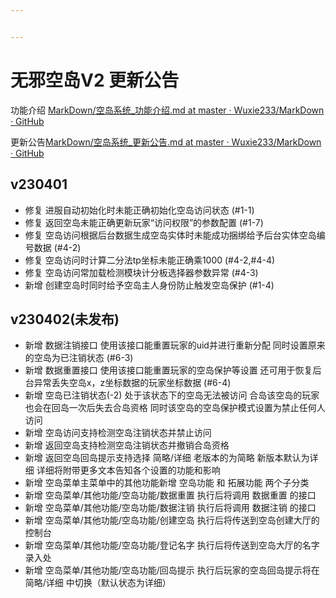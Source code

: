 ```yaml
---


---
```


<h1 id="无邪空岛v2-更新公告"><span class="prefix"></span><span class="content">无邪空岛V2 更新公告</span><span class="suffix"></span></h1>
<p>功能介绍 <a href="https://github.com/Wuxie233/MarkDown/blob/master/%E7%A9%BA%E5%B2%9B%E7%B3%BB%E7%BB%9F_%E5%8A%9F%E8%83%BD%E4%BB%8B%E7%BB%8D.md">MarkDown/空岛系统_功能介绍.md at master · Wuxie233/MarkDown · GitHub</a></p>
<p>更新公告<a href="https://github.com/Wuxie233/MarkDown/blob/master/%E7%A9%BA%E5%B2%9B%E7%B3%BB%E7%BB%9F_%E6%9B%B4%E6%96%B0%E5%85%AC%E5%91%8A.md">MarkDown/空岛系统_更新公告.md at master · Wuxie233/MarkDown · GitHub</a></p>
<h2 id="v230401"><span class="prefix"></span><span class="content">v230401</span><span class="suffix"></span></h2>
<ul>
<li>修复 进服自动初始化时未能正确初始化空岛访问状态 (#1-1)</li>
<li>修复 返回空岛未能正确更新玩家“访问权限”的参数配置 (#1-7)</li>
<li>修复 空岛访问根据后台数据生成空岛实体时未能成功捆绑给予后台实体空岛编号数据 (#4-2)</li>
<li>修复 空岛访问时计算二分法tp坐标未能正确乘1000  (#4-2,#4-4)</li>
<li>修复 空岛访问常加载检测模块计分板选择器参数异常 (#4-3)</li>
<li>新增 创建空岛时同时给予空岛主人身份防止触发空岛保护 (#1-4)</li>
</ul>
<h2 id="v230402未发布"><span class="prefix"></span><span class="content">v230402(未发布)</span><span class="suffix"></span></h2>
<ul>
<li>新增 数据注销接口 使用该接口能重置玩家的uid并进行重新分配 同时设置原来的空岛为已注销状态  (#6-3)</li>
<li>新增 数据重置接口 使用该接口能重置玩家的空岛保护等设置 还可用于恢复后台异常丢失空岛x，z坐标数据的玩家坐标数据 (#6-4)</li>
<li>新增 空岛已注销状态(-2) 处于该状态下的空岛无法被访问 合岛该空岛的玩家也会在回岛一次后失去合岛资格 同时该空岛的空岛保护模式设置为禁止任何人访问</li>
<li>新增 空岛访问支持检测空岛注销状态并禁止访问</li>
<li>新增 返回空岛支持检测空岛注销状态并撤销合岛资格</li>
<li>新增 返回空岛回岛提示支持选择 简略/详细 老版本的为简略 新版本默认为详细 详细将附带更多文本告知各个设置的功能和影响</li>
<li>新增 空岛菜单主菜单中的其他功能新增 空岛功能 和 拓展功能 两个子分类</li>
<li>新增 空岛菜单/其他功能/空岛功能/数据重置 执行后将调用 数据重置 的接口</li>
<li>新增 空岛菜单/其他功能/空岛功能/数据注销 执行后将调用 数据注销 的接口</li>
<li>新增 空岛菜单/其他功能/空岛功能/创建空岛 执行后将传送到空岛创建大厅的控制台</li>
<li>新增 空岛菜单/其他功能/空岛功能/登记名字 执行后将传送到空岛大厅的名字录入处</li>
<li>新增  空岛菜单/其他功能/空岛功能/回岛提示 执行后玩家的空岛回岛提示将在 简略/详细 中切换（默认状态为详细）</li>
</ul>

